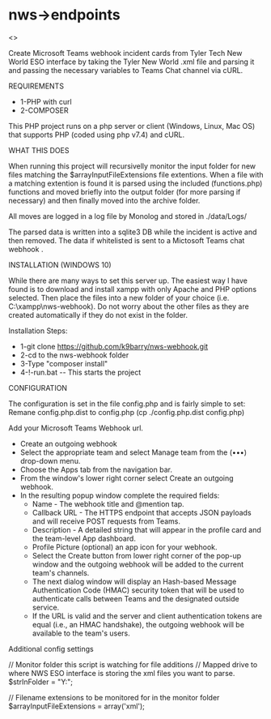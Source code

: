 # nws->endpoints
<<This fine needs changed>>

  Create Microsoft Teams webhook incident cards from Tyler Tech New World ESO interface by taking the Tyler New World .xml file and parsing it 
  and passing the necessary variables to Teams Chat channel via cURL.
  
REQUIREMENTS
- 1-PHP with curl
- 2-COMPOSER

This PHP project runs on a php server or client (Windows, Linux, Mac OS) that supports PHP (coded using php v7.4) and cURL.

WHAT THIS DOES

  When running this project will recursivelly monitor the input folder for new files matching the $arrayInputFileExtensions file 
  extentions.  When a file with a matching extention is found it is parsed using the included (functions.php) functions and moved 
  briefly into the output folder (for more parsing if necessary) and then finally moved into the archive folder.  
  
  All moves are logged in a log file by Monolog and stored in ./data/Logs/  
  
  The parsed data is written into a sqlite3 DB while the incident is active and then removed.  The data if whitelisted is sent to a Mictosoft Teams chat webhook .

INSTALLATION (WINDOWS 10)

  While there are many ways to set this server up.  The easiest way I have found is to download and install xampp with only Apache 
  and PHP options selected.  Then place the files into a new folder of your choice (i.e. C:\xampp\nws-webhook).  Do not worry about the 
  other files as they are created automatically if they do not exist in the folder.
  


Installation Steps:
- 1-git clone https://github.com/k9barry/nws-webhook.git
- 2-cd to the nws-webhook folder
- 3-Type "composer install"
- 4-!-run.bat  --  This starts the project


CONFIGURATION

The configuration is set in the file config.php and is fairly simple to set:
Remane config.php.dist to config.php (cp ./config.php.dist config.php)

Add your Microsoft Teams Webhook url.
* Create an outgoing webhook
* Select the appropriate team and select Manage team from the (•••) drop-down menu.
* Choose the Apps tab from the navigation bar.
* From the window's lower right corner select Create an outgoing webhook.
* In the resulting popup window complete the required fields:
  * Name - The webhook title and @mention tap.
  * Callback URL - The HTTPS endpoint that accepts JSON payloads and will receive POST requests from Teams.
  * Description - A detailed string that will appear in the profile card and the team-level App dashboard.
  * Profile Picture (optional) an app icon for your webhook.
  * Select the Create button from lower right corner of the pop-up window and the outgoing webhook will be added to the current team's channels.
  * The next dialog window will display an Hash-based Message Authentication Code (HMAC) security token that will be used to authenticate calls between Teams and the designated outside service.
  * If the URL is valid and the server and client authentication tokens are equal (i.e., an HMAC handshake), the outgoing webhook will be available to the team's users.

Additional config settings

// Monitor folder this script is watching for file additions
// Mapped drive to where NWS ESO interface is storing the xml files you want to parse.
$strInFolder = "Y:";

// Filename extensions to be monitored for in the monitor folder
$arrayInputFileExtensions = array('xml');
